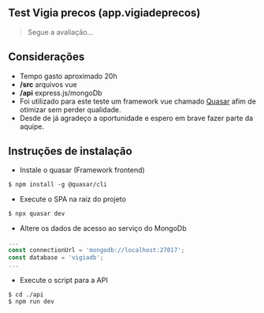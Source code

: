 ## Test Vigia precos (app.vigiadeprecos)
> Segue a avaliação...

## Considerações
- Tempo gasto aproximado 20h
- **/src** arquivos vue
- **/api** express.js/mongoDb
- Foi utilizado para este teste um framework vue chamado [Quasar](https://quasar.dev/introduction-to-quasar) afim de otimizar sem perder qualidade.
- Desde de já agradeço a oportunidade e espero em brave fazer parte da aquipe.


## Instruções de instalação
- Instale o quasar (Framework frontend)
```
$ npm install -g @quasar/cli
```
- Execute o SPA na raiz do projeto
```
$ npx quasar dev
```
- Altere os dados de acesso ao serviço do MongoDb
```javascript
...
const connectionUrl = 'mongodb://localhost:27017';
const database = 'vigiadb';
...
```
- Execute o script para a API
```
$ cd ./api
$ npm run dev
```


